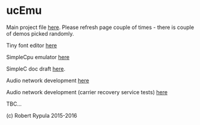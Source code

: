 ucEmu
===========

Main project file [here](http://codebuild.pl/ucEmu/ucEmu.html). Please refresh page couple of times - there is couple of demos picked randomly.

Tiny font editor [here](http://codebuild.pl/ucEmu/pixfont.html)

SimpleCpu emulator [here](http://codebuild.pl/ucEmu/ucEmu/hardware/hardware.html)

SimpleC doc draft [here](http://codebuild.pl/ucEmu/docs/SimpleC.html).

Audio network development [here](http://codebuild.pl/ucEmu/ucEmu/device/audio-network/index.html)

Audio network development (carrier recovery service tests) [here](http://codebuild.pl/ucEmu/ucEmu/device/audio-network/carrier.html)


TBC...

(c) Robert Rypula 2015-2016
